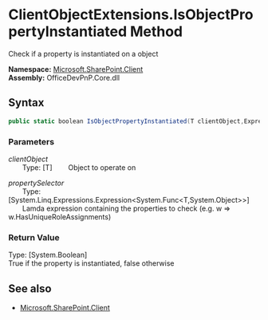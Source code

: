 # ClientObjectExtensions.IsObjectPropertyInstantiated Method  
Check if a property is instantiated on a object  

**Namespace:** [Microsoft.SharePoint.Client](Microsoft.SharePoint.Client.md)  
**Assembly:** OfficeDevPnP.Core.dll  
## Syntax
```C#
public static boolean IsObjectPropertyInstantiated(T clientObject,Expression<Func<T, Object>> propertySelector)
```
### Parameters
*clientObject*  
&emsp;&emsp;Type: [T] 
&emsp;&emsp;Object to operate on  
  
*propertySelector*  
&emsp;&emsp;Type: [System.Linq.Expressions.Expression<System.Func<T,System.Object>>] 
&emsp;&emsp;Lamda expression containing the properties to check (e.g. w => w.HasUniqueRoleAssignments)  
  
### Return Value
Type: [System.Boolean]  
True if the property is instantiated, false otherwise

## See also
- [Microsoft.SharePoint.Client](Microsoft.SharePoint.Client.md)
